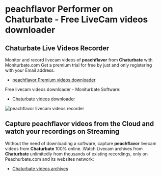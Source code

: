 # peachflavor Performer on Chaturbate - Free LiveCam videos downloader

## Chaturbate Live Videos Recorder

Monitor and record livecam videos of **peachflavor** from **Chaturbate** with Moniturbate.com
Get a premium trial for free by just and only registering with your Email address:
* [peachflavor Premium videos downloader](https://moniturbate.com/request-demo-licence-key.html)

Free livecam videos downloader - Moniturbate Software:
* [Chaturbate videos downloader](https://moniturbate.com/moniturbate-download-software.html)

![peachflavor livecam videos recorder](https://peachurnet.com/templates/moniturbate-software.png)


## Capture peachflavor videos from the Cloud and watch your recordings on Streaming

Without the need of downloading a software, capture **peachflavor** livecam videos from **Chaturbate** 100% online.
Watch Livecam archives from **Chaturbate** unlimitedly from thousands of existing recordings, only on Peachurbate.com and its websites network:
* [Chaturbate videos archives](https://peachurnet.com/)